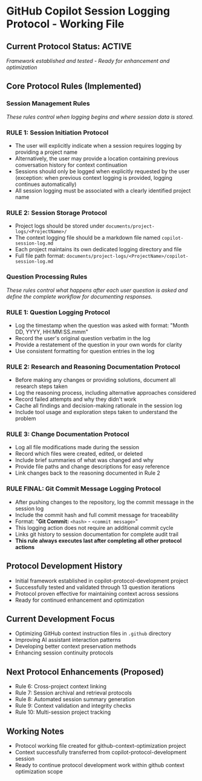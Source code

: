 # GitHub Copilot Session Logging Protocol - Working File

## Current Protocol Status: ACTIVE
*Framework established and tested - Ready for enhancement and optimization*

## Core Protocol Rules (Implemented)

### Session Management Rules
*These rules control when logging begins and where session data is stored.*

### RULE 1: Session Initiation Protocol
- The user will explicitly indicate when a session requires logging by providing a project name
- Alternatively, the user may provide a location containing previous conversation history for context continuation
- Sessions should only be logged when explicitly requested by the user (exception: when previous context logging is provided, logging continues automatically)
- All session logging must be associated with a clearly identified project name

### RULE 2: Session Storage Protocol
- Project logs should be stored under `documents/project-logs/<ProjectName>/`
- The context logging file should be a markdown file named `copilot-session-log.md`
- Each project maintains its own dedicated logging directory and file
- Full file path format: `documents/project-logs/<ProjectName>/copilot-session-log.md`

### Question Processing Rules
*These rules control what happens after each user question is asked and define the complete workflow for documenting responses.*

### RULE 1: Question Logging Protocol
- Log the timestamp when the question was asked with format: "Month DD, YYYY, HH:MM:SS.mmm"
- Record the user's original question verbatim in the log
- Provide a restatement of the question in your own words for clarity
- Use consistent formatting for question entries in the log

### RULE 2: Research and Reasoning Documentation Protocol
- Before making any changes or providing solutions, document all research steps taken
- Log the reasoning process, including alternative approaches considered
- Record failed attempts and why they didn't work
- Cache all findings and decision-making rationale in the session log
- Include tool usage and exploration steps taken to understand the problem

### RULE 3: Change Documentation Protocol
- Log all file modifications made during the session
- Record which files were created, edited, or deleted
- Include brief summaries of what was changed and why
- Provide file paths and change descriptions for easy reference
- Link changes back to the reasoning documented in Rule 2

### RULE FINAL: Git Commit Message Logging Protocol
- After pushing changes to the repository, log the commit message in the session log
- Include the commit hash and full commit message for traceability
- Format: "**Git Commit:** `<hash>` - `<commit message>`"
- This logging action does not require an additional commit cycle
- Links git history to session documentation for complete audit trail
- **This rule always executes last after completing all other protocol actions**

## Protocol Development History
- Initial framework established in copilot-protocol-development project
- Successfully tested and validated through 13 question iterations
- Protocol proven effective for maintaining context across sessions
- Ready for continued enhancement and optimization

## Current Development Focus
- Optimizing GitHub context instruction files in `.github` directory
- Improving AI assistant interaction patterns
- Developing better context preservation methods
- Enhancing session continuity protocols

## Next Protocol Enhancements (Proposed)
- Rule 6: Cross-project context linking
- Rule 7: Session archival and retrieval protocols
- Rule 8: Automated session summary generation
- Rule 9: Context validation and integrity checks
- Rule 10: Multi-session project tracking

## Working Notes
- Protocol working file created for github-context-optimization project
- Context successfully transferred from copilot-protocol-development session
- Ready to continue protocol development work within github context optimization scope
